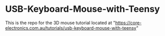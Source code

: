 # USB-Keyboard-Mouse-with-Teensy

This is the repo for the 3D mouse tutorial located at "https://core-electronics.com.au/tutorials/usb-keyboard-mouse-with-teensy"
